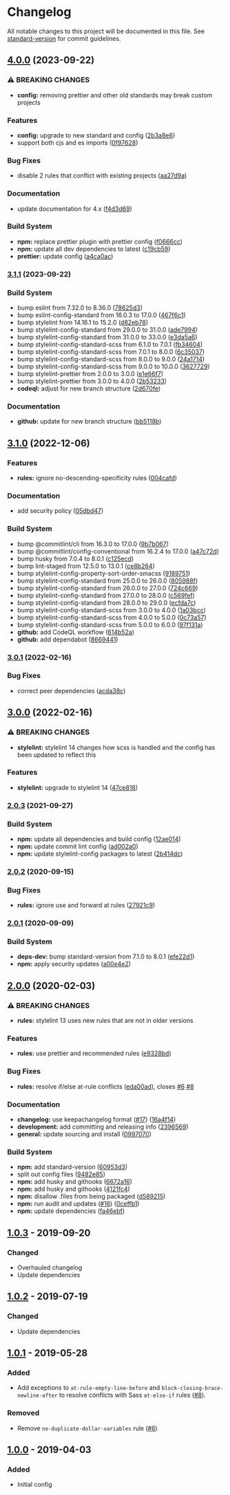 # Changelog

All notable changes to this project will be documented in this file. See [standard-version](https://github.com/conventional-changelog/standard-version) for commit guidelines.

## [4.0.0](https://github.com/coldfrontlabs/stylelint-config-coldfront/compare/v3.1.1...v4.0.0) (2023-09-22)


### ⚠ BREAKING CHANGES

* **config:** removing prettier and other old standards may break custom projects

### Features

* **config:** upgrade to new standard and config ([2b3a8e6](https://github.com/coldfrontlabs/stylelint-config-coldfront/commit/2b3a8e62246604e6535a6e9e6a957ae07b9d69a2))
* support both cjs and es imports ([0f97628](https://github.com/coldfrontlabs/stylelint-config-coldfront/commit/0f97628a70bd555eed95e63d592fa87757232864))


### Bug Fixes

* disable 2 rules that conflict with existing projects ([aa27d9a](https://github.com/coldfrontlabs/stylelint-config-coldfront/commit/aa27d9ae55a423ce24b2fbc869d5b14d7c4f61b2))


### Documentation

* update documentation for 4.x ([f4d3d69](https://github.com/coldfrontlabs/stylelint-config-coldfront/commit/f4d3d69d2a19a7644a2489d258ab768cf949f7e9))


### Build System

* **npm:** replace prettier plugin with prettier config ([f0666cc](https://github.com/coldfrontlabs/stylelint-config-coldfront/commit/f0666cc8ff757cd68908ed85f5190e891de36290))
* **npm:** update all dev dependencies to latest ([c19cb59](https://github.com/coldfrontlabs/stylelint-config-coldfront/commit/c19cb59d1a9335a311c48e1504fc7fd1e07ef2fc))
* **prettier:** update config ([a4ca0ac](https://github.com/coldfrontlabs/stylelint-config-coldfront/commit/a4ca0ac1aed0b66500b3a77669207c0312a9a8fb))

### [3.1.1](https://github.com/coldfrontlabs/stylelint-config-coldfront/compare/v3.1.0...v3.1.1) (2023-09-22)


### Build System

* bump eslint from 7.32.0 to 8.36.0 ([78625d3](https://github.com/coldfrontlabs/stylelint-config-coldfront/commit/78625d32e7775b51eaa282e708e43d9d8a9291be))
* bump eslint-config-standard from 16.0.3 to 17.0.0 ([467f6c1](https://github.com/coldfrontlabs/stylelint-config-coldfront/commit/467f6c1df9cc194d261ecf781e6594b3746731ff))
* bump stylelint from 14.16.1 to 15.2.0 ([d82eb78](https://github.com/coldfrontlabs/stylelint-config-coldfront/commit/d82eb788fe2ca1a4ad0c2ac6feae5eab23f11fcd))
* bump stylelint-config-standard from 29.0.0 to 31.0.0 ([ade7994](https://github.com/coldfrontlabs/stylelint-config-coldfront/commit/ade79947d201569e964ba8435faf46278314d110))
* bump stylelint-config-standard from 31.0.0 to 33.0.0 ([e3da5a6](https://github.com/coldfrontlabs/stylelint-config-coldfront/commit/e3da5a6088c5086d424638706449acdf15379470))
* bump stylelint-config-standard-scss from 6.1.0 to 7.0.1 ([fb34604](https://github.com/coldfrontlabs/stylelint-config-coldfront/commit/fb34604b3e118ce073ac7fc7bbacb43e76a99dc8))
* bump stylelint-config-standard-scss from 7.0.1 to 8.0.0 ([6c35037](https://github.com/coldfrontlabs/stylelint-config-coldfront/commit/6c35037fd601d30ea088787fe93bebc4310a4a4d))
* bump stylelint-config-standard-scss from 8.0.0 to 9.0.0 ([24a1714](https://github.com/coldfrontlabs/stylelint-config-coldfront/commit/24a1714bb21661edeabdf08b5a452c73db0922ea))
* bump stylelint-config-standard-scss from 9.0.0 to 10.0.0 ([3627729](https://github.com/coldfrontlabs/stylelint-config-coldfront/commit/3627729d6077926c81834f07fc62b397d256e7ff))
* bump stylelint-prettier from 2.0.0 to 3.0.0 ([e1e66f7](https://github.com/coldfrontlabs/stylelint-config-coldfront/commit/e1e66f70a65a538f95219146c99eeaf0cbfa5e13))
* bump stylelint-prettier from 3.0.0 to 4.0.0 ([2b53233](https://github.com/coldfrontlabs/stylelint-config-coldfront/commit/2b532337552449a5874f266c8e1214503be0f3de))
* **codeql:** adjust for new branch structure ([2d670fe](https://github.com/coldfrontlabs/stylelint-config-coldfront/commit/2d670fe7ff4033d4ac4f30ae832c2dda38a67ed4))


### Documentation

* **github:** update for new branch structure ([bb5118b](https://github.com/coldfrontlabs/stylelint-config-coldfront/commit/bb5118b487f147f6ac7514c4aa13d23504b32b82))

## [3.1.0](https://github.com/coldfrontlabs/stylelint-config-coldfront/compare/v3.0.1...v3.1.0) (2022-12-06)


### Features

* **rules:** ignore no-descending-specificity rules ([004cafd](https://github.com/coldfrontlabs/stylelint-config-coldfront/commit/004cafd184ef28bb59f10b9258085e64571ee18d))


### Documentation

* add security policy ([05dbd47](https://github.com/coldfrontlabs/stylelint-config-coldfront/commit/05dbd4763b305b6fd797d0ec1c8a0949e77a2f14))


### Build System

* bump @commitlint/cli from 16.3.0 to 17.0.0 ([9b7b067](https://github.com/coldfrontlabs/stylelint-config-coldfront/commit/9b7b0674104cedad80b85860f62ba15f9b693023))
* bump @commitlint/config-conventional from 16.2.4 to 17.0.0 ([a47c72d](https://github.com/coldfrontlabs/stylelint-config-coldfront/commit/a47c72d41bdc33c18b14232dded15083916bb77a))
* bump husky from 7.0.4 to 8.0.1 ([c125ecd](https://github.com/coldfrontlabs/stylelint-config-coldfront/commit/c125ecd32157d6154ee49937c784be9f1b6061e0))
* bump lint-staged from 12.5.0 to 13.0.1 ([ce8b264](https://github.com/coldfrontlabs/stylelint-config-coldfront/commit/ce8b264455e9a20fec5219bcd894585a7d640317))
* bump stylelint-config-property-sort-order-smacss ([9189751](https://github.com/coldfrontlabs/stylelint-config-coldfront/commit/9189751302d44804e6347e2211f9c8a2c536b702))
* bump stylelint-config-standard from 25.0.0 to 26.0.0 ([805988f](https://github.com/coldfrontlabs/stylelint-config-coldfront/commit/805988f3b436f4adeacfc02096ccd5bdb9d15135))
* bump stylelint-config-standard from 26.0.0 to 27.0.0 ([724c669](https://github.com/coldfrontlabs/stylelint-config-coldfront/commit/724c6695042fafcd1f6335bee4343d7c4acdc7db))
* bump stylelint-config-standard from 27.0.0 to 28.0.0 ([c569fef](https://github.com/coldfrontlabs/stylelint-config-coldfront/commit/c569fef9ca9fb5405ecdea16618d295b1cf14cd0))
* bump stylelint-config-standard from 28.0.0 to 29.0.0 ([ecfda7c](https://github.com/coldfrontlabs/stylelint-config-coldfront/commit/ecfda7c9e6e5c67740df630268f7897845e09a39))
* bump stylelint-config-standard-scss from 3.0.0 to 4.0.0 ([1a03bcc](https://github.com/coldfrontlabs/stylelint-config-coldfront/commit/1a03bcc7f0720ea41eafd949ed8497dce7eb6686))
* bump stylelint-config-standard-scss from 4.0.0 to 5.0.0 ([0c73a57](https://github.com/coldfrontlabs/stylelint-config-coldfront/commit/0c73a57b49d94013937b8247e7812f4d151afc5b))
* bump stylelint-config-standard-scss from 5.0.0 to 6.0.0 ([97f131a](https://github.com/coldfrontlabs/stylelint-config-coldfront/commit/97f131a83f137f209a98178a5165ff0cc31d34f5))
* **github:** add CodeQL workflow ([614b52a](https://github.com/coldfrontlabs/stylelint-config-coldfront/commit/614b52af705275b40ae51689068043c07bc44665))
* **github:** add dependabot ([8669441](https://github.com/coldfrontlabs/stylelint-config-coldfront/commit/866944197c84961daa9259c36689633d77781107))

### [3.0.1](https://github.com/coldfrontlabs/stylelint-config-coldfront/compare/v3.0.0...v3.0.1) (2022-02-16)


### Bug Fixes

* correct peer dependencies ([acda38c](https://github.com/coldfrontlabs/stylelint-config-coldfront/commit/acda38c92791c6fb62183d32ef9c428ed8a02276))

## [3.0.0](https://github.com/coldfrontlabs/stylelint-config-coldfront/compare/v2.0.3...v3.0.0) (2022-02-16)


### ⚠ BREAKING CHANGES

* **stylelint:** stylelint 14 changes how scss is handled and the config has been updated to reflect
this

### Features

* **stylelint:** upgrade to stylelint 14 ([47ce818](https://github.com/coldfrontlabs/stylelint-config-coldfront/commit/47ce818c4c977b765ea1ace4867646bee8bf99b6))

### [2.0.3](https://github.com/coldfrontlabs/stylelint-config-coldfront/compare/v2.0.2...v2.0.3) (2021-09-27)


### Build System

* **npm:** update all dependencies and build config ([12ae014](https://github.com/coldfrontlabs/stylelint-config-coldfront/commit/12ae014b976b3e4d659778b769a6486d3ff2d031))
* **npm:** update commit lint config ([ad002a0](https://github.com/coldfrontlabs/stylelint-config-coldfront/commit/ad002a02c60f31549be2b990632af14d3574b371))
* **npm:** update stylelint-config packages to latest ([2b414dc](https://github.com/coldfrontlabs/stylelint-config-coldfront/commit/2b414dc4bf0d0deb1226aed6cd372e82ee31bada))

### [2.0.2](https://github.com/coldfrontlabs/stylelint-config-coldfront/compare/v2.0.1...v2.0.2) (2020-09-15)


### Bug Fixes

* **rules:** ignore use and forward at rules ([27921c9](https://github.com/coldfrontlabs/stylelint-config-coldfront/commit/27921c99bbccc123548d54ca6ba704bba82e7a7c))

### [2.0.1](https://github.com/coldfrontlabs/stylelint-config-coldfront/compare/v2.0.0...v2.0.1) (2020-09-09)


### Build System

* **deps-dev:** bump standard-version from 7.1.0 to 8.0.1 ([efe22d1](https://github.com/coldfrontlabs/stylelint-config-coldfront/commit/efe22d1b29ebe51a8c78fa59fd0718c4cf3aa256))
* **npm:** apply security updates ([a00e4e2](https://github.com/coldfrontlabs/stylelint-config-coldfront/commit/a00e4e28c8dc69f6b3528306ea52a3f95687353c))

## [2.0.0](https://github.com/coldfrontlabs/stylelint-config-coldfront/compare/v1.0.1...v2.0.0) (2020-02-03)


### ⚠ BREAKING CHANGES

* **rules:** stylelint 13 uses new rules that are not in older versions

### Features

* **rules:** use prettier and recommended rules ([e9328bd](https://github.com/coldfrontlabs/stylelint-config-coldfront/commit/e9328bd800a19672e7e1b269901956f7083e2119))


### Bug Fixes

* **rules:** resolve if/else at-rule conflicts ([eda00ad](https://github.com/coldfrontlabs/stylelint-config-coldfront/commit/eda00ad9238802d0e57aa489ac443ec0574ad017)), closes [#6](https://github.com/coldfrontlabs/stylelint-config-coldfront/issues/6) [#8](https://github.com/coldfrontlabs/stylelint-config-coldfront/issues/8)


### Documentation

* **changelog:** use keepachangelog format ([#17](https://github.com/coldfrontlabs/stylelint-config-coldfront/issues/17)) ([16a4f14](https://github.com/coldfrontlabs/stylelint-config-coldfront/commit/16a4f1422570753f63995fc765131e214d91cfe1))
* **development:** add committing and releasing info ([2396569](https://github.com/coldfrontlabs/stylelint-config-coldfront/commit/239656964dcd79b2aa0ad2a9373bb617be455834))
* **general:** update sourcing and install ([0997070](https://github.com/coldfrontlabs/stylelint-config-coldfront/commit/099707049a6b0964d223bb1e492c2b10f89c39bc))


### Build System

* **npm:** add standard-version ([60953d3](https://github.com/coldfrontlabs/stylelint-config-coldfront/commit/60953d30b789c7d32360098ac11f4e188900d20b))
* split out config files ([9482e85](https://github.com/coldfrontlabs/stylelint-config-coldfront/commit/9482e8563b8f34e438cbbb1cdf585e0af40b4e94))
* **npm:** add husky and githooks ([6672a16](https://github.com/coldfrontlabs/stylelint-config-coldfront/commit/6672a1633c6922fd4c91024d42517799487139bc))
* **npm:** add husky and githooks ([4121fc4](https://github.com/coldfrontlabs/stylelint-config-coldfront/commit/4121fc4b212f523651dcef266971810bdfe4455f))
* **npm:** disallow .files from being packaged ([d589215](https://github.com/coldfrontlabs/stylelint-config-coldfront/commit/d58921546b40e582f1802c6570da63fdeeea3ad2))
* **npm:** run audit and updates ([#16](https://github.com/coldfrontlabs/stylelint-config-coldfront/issues/16)) ([0ceffb1](https://github.com/coldfrontlabs/stylelint-config-coldfront/commit/0ceffb13c21d4b03fcd3ce5a1a8632ae0bd7eb84))
* **npm:** update dependencies ([fa46ebf](https://github.com/coldfrontlabs/stylelint-config-coldfront/commit/fa46ebf6f7966acc2851e55930dd36e07b184e55))

## [1.0.3] - 2019-09-20
### Changed
- Overhauled changelog
- Update dependencies

## [1.0.2] - 2019-07-19
### Changed
- Update dependencies

## [1.0.1] - 2019-05-28
### Added
- Add exceptions to `at-rule-empty-line-before` and `block-closing-brace-newline-after` to resolve conflicts with Sass `at-else-if` rules ([#8](https://github.com/coldfrontlabs/stylelint-config-coldfront/issues/8)).

### Removed
- Remove `no-duplicate-dollar-variables` rule ([#6](https://github.com/coldfrontlabs/stylelint-config-coldfront/issues/6))

## [1.0.0] - 2019-04-03
### Added
- Initial config

[Unreleased]: https://github.com/coldfrontlabs/stylelint-config-coldfront/compare/v1.0.3...HEAD
[1.0.3]: https://github.com/coldfrontlabs/stylelint-config-coldfront/compare/v1.0.2...v1.0.3
[1.0.2]: https://github.com/coldfrontlabs/stylelint-config-coldfront/compare/v1.0.1...v1.0.2
[1.0.1]: https://github.com/coldfrontlabs/stylelint-config-coldfront/compare/v1.0.0...v1.0.1
[1.0.0]: https://github.com/coldfrontlabs/stylelint-config-coldfront/tree/v1.0.0
